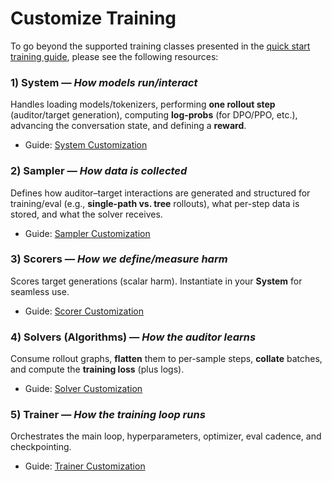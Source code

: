 # Customize Training

To go beyond the supported training classes presented in the [quick start training guide](../quick_start_training.md), please see the following resources:

### 1) System — *How models run/interact*

Handles loading models/tokenizers, performing **one rollout step** (auditor/target generation), computing **log-probs** (for DPO/PPO, etc.), advancing the conversation state, and defining a **reward**.

* Guide: [System Customization](problems.md)

### 2) Sampler — *How data is collected*

Defines how auditor–target interactions are generated and structured for training/eval (e.g., **single-path vs. tree** rollouts), what per-step data is stored, and what the solver receives.

* Guide: [Sampler Customization](environments.md)

### 3) Scorers — *How we define/measure harm*

Scores target generations (scalar harm). Instantiate in your **System** for seamless use.

* Guide: [Scorer Customization](moderators.md)

### 4) Solvers (Algorithms) — *How the auditor learns*

Consume rollout graphs, **flatten** them to per-sample steps, **collate** batches, and compute the **training loss** (plus logs).

* Guide: [Solver Customization](solvers.md)

### 5) Trainer — *How the training loop runs*

Orchestrates the main loop, hyperparameters, optimizer, eval cadence, and checkpointing.

* Guide: [Trainer Customization](trainers.md)
